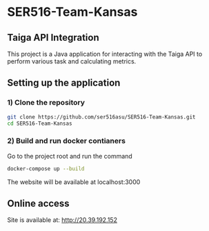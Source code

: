 # SER516-Team-Kansas
## Taiga API Integration
This project is a Java application for interacting with the Taiga API to perform various task and calculating metrics.
## Setting up the application


### 1) Clone the repository



   ```bash
 git clone https://github.com/ser516asu/SER516-Team-Kansas.git
   cd SER516-Team-Kansas
   ```

### 2) Build and run docker contianers
Go to the project root and run the command

```bash
docker-compose up --build
   ```
The website will be available at localhost:3000

## Online access
Site is available at:
http://20.39.192.152



